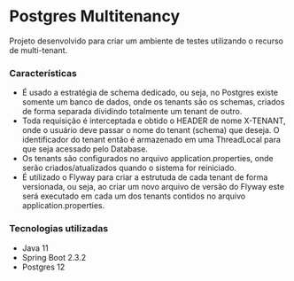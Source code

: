 # Postgres Multitenancy

Projeto desenvolvido para criar um ambiente de testes utilizando o recurso de multi-tenant.

### Características

- É usado a estratégia de schema dedicado, ou seja, no Postgres existe somente um banco de dados, onde os tenants são os schemas, criados de forma separada dividindo totalmente um tenant de outro.
- Toda requisição é interceptada e obtido o HEADER de nome X-TENANT, onde o usuário deve passar o nome do tenant (schema) que deseja. O identificador do tenant então é armazenado em uma ThreadLocal para que seja acessado pelo Database.
- Os tenants são configurados no arquivo application.properties, onde serão criados/atualizados quando o sistema for reiniciado.
- É utilizado o Flyway para criar a estrutuda de cada tenant de forma versionada, ou seja, ao criar um novo arquivo de versão do Flyway este será executado em cada um dos tenants contidos no arquivo application.properties.

### Tecnologias utilizadas

- Java 11
- Spring Boot 2.3.2
- Postgres 12